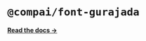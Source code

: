 # `@compai/font-gurajada`

[**Read the docs &rarr;**](https://components.ai/docs/typefaces/gurajada)
